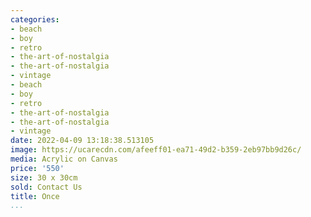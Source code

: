 ```yaml
---
categories:
- beach
- boy
- retro
- the-art-of-nostalgia
- the-art-of-nostalgia
- vintage
- beach
- boy
- retro
- the-art-of-nostalgia
- the-art-of-nostalgia
- vintage
date: 2022-04-09 13:18:38.513105
image: https://ucarecdn.com/afeeff01-ea71-49d2-b359-2eb97bb9d26c/
media: Acrylic on Canvas
price: '550'
size: 30 x 30cm
sold: Contact Us
title: Once
...
```

